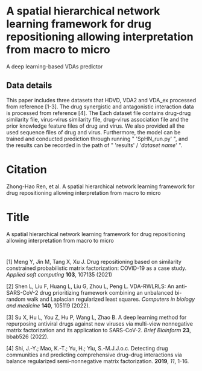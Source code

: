 # A spatial hierarchical network learning framework for drug repositioning allowing interpretation from macro to micro
A deep learning-based VDAs predictor



## Data details
This paper includes three datasets that HDVD, VDA2 and VDA_ex processed from reference [1-3]. The drug synergistic and antagonistic interaction data is processed from reference [4].  The  Each dataset file contains drug-drug similarity file, virus-virus similarity file, drug-virus association file and the prior knowledge feature files of drug and virus. We also provided all the used sequence files of drug and virus.  Furthermore, the model can be trained and conducted prediction through running " 'SpHN_run.py' ", and the results can be recorded in the path of " 'results' /  '*dataset name*' ".



# Citation
Zhong-Hao Ren, et al. A spatial hierarchical network learning framework for drug repositioning allowing interpretation from macro to micro 



# Title
A spatial hierarchical network learning framework for drug repositioning allowing interpretation from macro to micro

# 

[1] Meng Y, Jin M, Tang X, Xu J. Drug repositioning based on similarity constrained probabilistic matrix factorization: COVID-19 as a case study. *Applied soft computing* **103**, 107135 (2021)    

[2] Shen L, Liu F, Huang L, Liu G, Zhou L, Peng L. VDA-RWLRLS: An anti-SARS-CoV-2 drug prioritizing framework combining an unbalanced bi-random walk and Laplacian regularized least squares. *Computers in biology and medicine* **140**, 105119 (2022).  

[3] Su X, Hu L, You Z, Hu P, Wang L, Zhao B. A deep learning method for repurposing antiviral drugs against new viruses via multi-view nonnegative matrix factorization and its application to SARS-CoV-2. *Brief Bioinform* **23**, bbab526 (2022).  

[4] Shi, J.-Y.; Mao, K.-T.; Yu, H.; Yiu, S.-M.J.J.o.c. Detecting drug communities and predicting comprehensive drug–drug interactions via balance regularized semi-nonnegative matrix factorization. **2019**, *11*, 1-16.  
